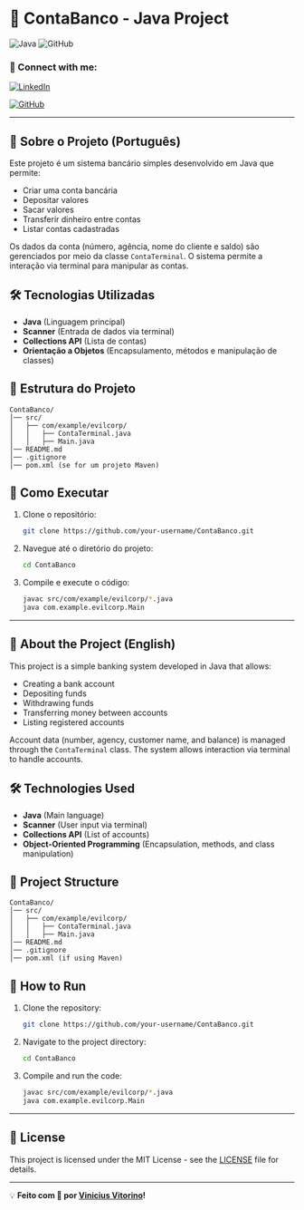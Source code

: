 # 📌 ContaBanco - Java Project

![Java](https://img.shields.io/badge/Java-ED8B00?style=for-the-badge&logo=java&logoColor=white)
![GitHub](https://img.shields.io/github/license/your-username/ContaBanco?style=for-the-badge)

### 📲 Connect with me:
[![LinkedIn](https://img.shields.io/badge/LinkedIn-0A66C2?style=for-the-badge&logo=linkedin&logoColor=white)](https://www.linkedin.com/in/viniciusvitorinodossantos)

[![GitHub](https://img.shields.io/badge/GitHub-100000?style=for-the-badge&logo=github&logoColor=white)](https://github.com//ViniciusVitorinoSantos)

---

## 📜 Sobre o Projeto (Português)
Este projeto é um sistema bancário simples desenvolvido em Java que permite:

- Criar uma conta bancária
- Depositar valores
- Sacar valores
- Transferir dinheiro entre contas
- Listar contas cadastradas

Os dados da conta (número, agência, nome do cliente e saldo) são gerenciados por meio da classe `ContaTerminal`. O sistema permite a interação via terminal para manipular as contas.

## 🛠️ Tecnologias Utilizadas
- **Java** (Linguagem principal)
- **Scanner** (Entrada de dados via terminal)
- **Collections API** (Lista de contas)
- **Orientação a Objetos** (Encapsulamento, métodos e manipulação de classes)

## 📂 Estrutura do Projeto
```
ContaBanco/
│── src/
│   ├── com/example/evilcorp/
│   │   ├── ContaTerminal.java
│   │   ├── Main.java
│── README.md
│── .gitignore
│── pom.xml (se for um projeto Maven)
```

## 🚀 Como Executar
1. Clone o repositório:
   ```sh
   git clone https://github.com/your-username/ContaBanco.git
   ```
2. Navegue até o diretório do projeto:
   ```sh
   cd ContaBanco
   ```
3. Compile e execute o código:
   ```sh
   javac src/com/example/evilcorp/*.java
   java com.example.evilcorp.Main
   ```

---

## 📜 About the Project (English)
This project is a simple banking system developed in Java that allows:

- Creating a bank account
- Depositing funds
- Withdrawing funds
- Transferring money between accounts
- Listing registered accounts

Account data (number, agency, customer name, and balance) is managed through the `ContaTerminal` class. The system allows interaction via terminal to handle accounts.

## 🛠️ Technologies Used
- **Java** (Main language)
- **Scanner** (User input via terminal)
- **Collections API** (List of accounts)
- **Object-Oriented Programming** (Encapsulation, methods, and class manipulation)

## 📂 Project Structure
```
ContaBanco/
│── src/
│   ├── com/example/evilcorp/
│   │   ├── ContaTerminal.java
│   │   ├── Main.java
│── README.md
│── .gitignore
│── pom.xml (if using Maven)
```

## 🚀 How to Run
1. Clone the repository:
   ```sh
   git clone https://github.com/your-username/ContaBanco.git
   ```
2. Navigate to the project directory:
   ```sh
   cd ContaBanco
   ```
3. Compile and run the code:
   ```sh
   javac src/com/example/evilcorp/*.java
   java com.example.evilcorp.Main
   ```

---

## 📝 License
This project is licensed under the MIT License - see the [LICENSE](LICENSE) file for details.

---

💡 **Feito com 💙 por [Vinicius Vitorino](https://github.com/https://ViniciusVitorinoSantos)!**

